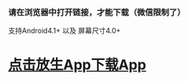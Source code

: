 
### 请在浏览器中打开链接，才能下载（微信限制了）
支持Android4.1+ 以及 屏幕尺寸4.0+
#  <a href='https://github.com/While1true/mahaLives/blob/master/lives_v1.1.1_2019-04-05_release.apk?raw=true'>点击放生App下载App</a>

